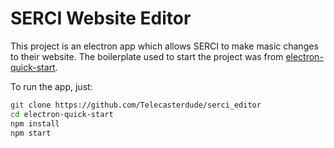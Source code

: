 # SERCI Website Editor

This project is an electron app which allows SERCI to make masic changes to their website. The boilerplate used to start the project was from [electron-quick-start](https://github.com/electron/electron-quick-start/blob/master/README.md).

To run the app, just:
```bash
git clone https://github.com/Telecasterdude/serci_editor
cd electron-quick-start
npm install
npm start
```
